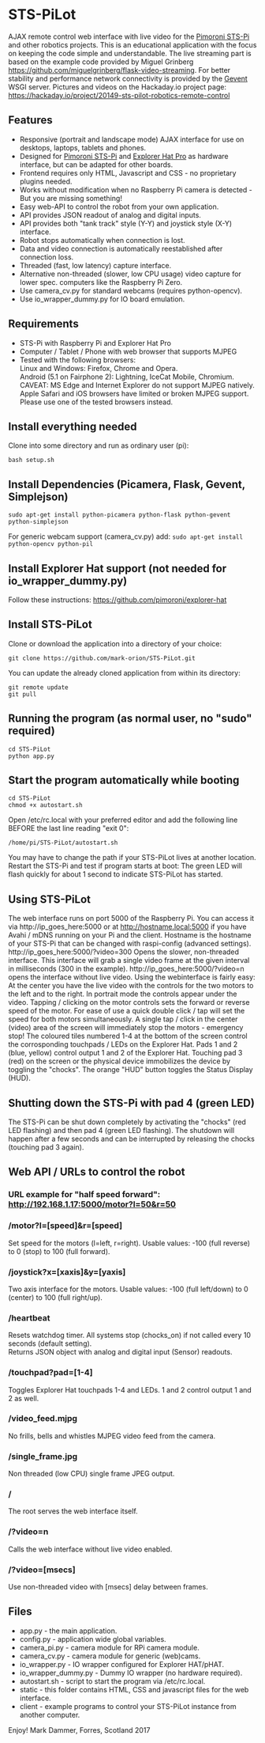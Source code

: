 # STS-PiLot
AJAX remote control web interface with live video for the [Pimoroni STS-Pi](https://shop.pimoroni.com/products/sts-pi) and other robotics projects.
This is an educational application with the focus on keeping the code simple and understandable.
The live streaming part is based on the example code provided by Miguel Grinberg https://github.com/miguelgrinberg/flask-video-streaming. For better stability and performance network connectivity is provided by the [Gevent](http://www.gevent.org) WSGI server.
Pictures and videos on the Hackaday.io project page: https://hackaday.io/project/20149-sts-pilot-robotics-remote-control

## Features
* Responsive (portrait and landscape mode) AJAX interface for use on desktops, laptops, tablets and phones.
* Designed for [Pimoroni STS-Pi](https://shop.pimoroni.com/products/sts-pi) and [Explorer Hat Pro](https://shop.pimoroni.com/products/explorer-hat) as hardware interface, but can be adapted for other boards.
* Frontend requires only HTML, Javascript and CSS - no proprietary plugins needed.
* Works without modification when no Raspberry Pi camera is detected - But you are missing something!
* Easy web-API to control the robot from your own application.
* API provides JSON readout of analog and digital inputs.
* API provides both "tank track" style (Y-Y) and joystick style (X-Y) interface.
* Robot stops automatically when connection is lost.
* Data and video connection is automatically reestablished after connection loss.
* Threaded (fast, low latency) capture interface.
* Alternative non-threaded (slower, low CPU usage) video capture for lower spec. computers like the Raspberry Pi Zero.
* Use camera_cv.py for standard webcams (requires python-opencv).
* Use io_wrapper_dummy.py for IO board emulation.

## Requirements
* STS-Pi with Raspberry Pi and Explorer Hat Pro
* Computer / Tablet / Phone with web browser that supports MJPEG
* Tested with the following browsers:  
Linux and Windows: Firefox, Chrome and Opera.  
Android (5.1 on Fairphone 2): Lightning, IceCat Mobile, Chromium.  
CAVEAT: MS Edge and Internet Explorer do not support MJPEG natively.  
Apple Safari and iOS browsers have limited or broken MJPEG support.  
Please use one of the tested browsers instead.

## Install everything needed
Clone into some directory and run as ordinary user (pi):

```
bash setup.sh
```

## Install Dependencies (Picamera, Flask, Gevent, Simplejson)
```
sudo apt-get install python-picamera python-flask python-gevent python-simplejson
```

For generic webcam support (camera_cv.py) add: `sudo apt-get install python-opencv python-pil`

## Install Explorer Hat support (not needed for io_wrapper_dummy.py)
Follow these instructions: https://github.com/pimoroni/explorer-hat

## Install STS-PiLot
Clone or download the application into a directory of your choice:

```
git clone https://github.com/mark-orion/STS-PiLot.git
```

You can update the already cloned application from within its directory:  

```
git remote update
git pull
```

## Running the program (as normal user, no "sudo" required)
```
cd STS-PiLot
python app.py
```

## Start the program automatically while booting
```
cd STS-PiLot
chmod +x autostart.sh
```

Open /etc/rc.local with your preferred editor and add the following line BEFORE the last line reading "exit 0":

```
/home/pi/STS-PiLot/autostart.sh
```

You may have to change the path if your STS-PiLot lives at another location.
Restart the STS-Pi and test if program starts at boot:
The green LED will flash quickly for about 1 second to indicate STS-PiLot has started.

## Using STS-PiLot
The web interface runs on port 5000 of the Raspberry Pi. You can access it via http://ip_goes_here:5000 or at http://hostname.local:5000 if you have Avahi / mDNS running on your Pi and the client. Hostname is the hostname of your STS-Pi that can be changed with raspi-config (advanced settings).
http://ip_goes_here:5000/?video=300 Opens the slower, non-threaded interface. This interface will grab a single video frame at the given interval in milliseconds (300 in the example).
http://ip_goes_here:5000/?video=n opens the interface without live video.
Using the webinterface is fairly easy:
At the center you have the live video with the controls for the two motors to the left and to the right. In portrait mode the controls appear under the video.
Tapping / clicking on the motor controls sets the forward or reverse speed of the motor.
For ease of use a quick double click / tap will set the speed for both motors simultaneously. A single tap / click in the center (video) area of the screen will immediately stop the motors - emergency stop!
The coloured tiles numbered 1-4 at the bottom of the screen control the corrosponding touchpads / LEDs on the Explorer Hat.
Pads 1 and 2 (blue, yellow) control output 1 and 2 of the Explorer Hat.
Touching pad 3 (red) on the screen or the physical device immobilizes the device by toggling the "chocks".
The orange "HUD" button toggles the Status Display (HUD).

## Shutting down the STS-Pi with pad 4 (green LED)
The STS-Pi can be shut down completely by activating the "chocks" (red LED flashing) and then pad 4 (green LED flashing). The shutdown will happen after a few seconds and can be interrupted by releasing the chocks (touching pad 3 again).

## Web API / URLs to control the robot

### URL example for "half speed forward": http://192.168.1.17:5000/motor?l=50&r=50

### /motor?l=[speed]&r=[speed]
Set speed for the motors (l=left, r=right). Usable values: -100 (full reverse) to 0 (stop) to 100 (full forward).

### /joystick?x=[xaxis]&y=[yaxis]
Two axis interface for the motors. Usable values: -100 (full left/down) to 0 (center) to 100 (full right/up).

### /heartbeat
Resets watchdog timer. All systems stop (chocks_on) if not called every 10 seconds (default setting).  
Returns JSON object with analog and digital input (Sensor) readouts.

### /touchpad?pad=[1-4]
Toggles Explorer Hat touchpads 1-4 and LEDs. 1 and 2 control output 1 and 2 as well.

### /video_feed.mjpg
No frills, bells and whistles MJPEG video feed from the camera.

### /single_frame.jpg
Non threaded (low CPU) single frame JPEG output.

### /
The root serves the web interface itself.

### /?video=n
Calls the web interface without live video enabled.

### /?video=[msecs]
Use non-threaded video with [msecs] delay between frames.

## Files
* app.py - the main application.
* config.py - application wide global variables.
* camera_pi.py - camera module for RPi camera module.
* camera_cv.py - camera module for generic (web)cams.
* io_wrapper.py - IO wrapper configured for Explorer HAT/pHAT.
* io_wrapper_dummy.py - Dummy IO wrapper (no hardware required).
* autostart.sh - script to start the program via /etc/rc.local.
* static - this folder contains HTML, CSS and javascript files for the web interface.
* client - example programs to control your STS-PiLot instance from another computer.

Enjoy! Mark Dammer, Forres, Scotland 2017
